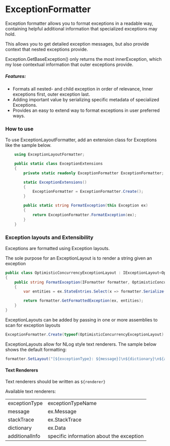 ﻿
# ExceptionFormatter
Exception formatter allows you to format exceptions in a readable way, containing helpful additional information that specialized exceptions may hold.

This allows you to get detailed exception messages, but also provide context that nested exceptions provide.

Exception.GetBaseException() only returns the most innerException, which my lose contextual information that outer exceptions provide.

##### Features:
* Formats all nested- and child exception in order of relevance, Inner exceptions first, outer exception last.
* Adding important value by serializing specific metadata of specialized Exceptions. 
* Provides an easy to extend way to format exceptions in user preferred ways.  


### How to use

To use ExceptionLayoutFormatter, add an extension class for Exceptions like the sample below.
```csharp
    using ExceptionLayoutFormatter;

    public static class ExceptionExtensions
    {
        private static readonly ExceptionFormatter ExceptionFormatter;

        static ExceptionExtensions()
        {
            ExceptionFormatter = ExceptionFormatter.Create();
        }

        public static string FormatException(this Exception ex)
        {
            return ExceptionFormatter.FormatException(ex);
        }
    }
```

### Exception layouts and Extensibility

Exceptions are formatted using Exception layouts.

The sole purpose for an ExceptionLayout is to render a string given an exception

```csharp
public class OptimisticConcurrencyExceptionLayout : IExceptionLayout<OptimisticConcurrencyException>
{
	public string FormatException(IFormatter formatter, OptimisticConcurrencyException ex)
	{
		var entities = ex.StateEntries.Select(x => formatter.Serialize(x.Entity));

		return formatter.GetFormattedException(ex, entities);
	}
}
```
ExceptionLayouts can be added by passing in one or more assemblies to scan for exception layouts

```csharp 
ExceptionFormatter.Create(typeof(OptimisticConcurrencyExceptionLayout).Assembly); 
```
ExceptionLayouts allow for NLog style text renderers.
The sample below shows the default formatting:

```csharp
formatter.SetLayout("[${exceptionType}: ${message}]\n${dictionary}\n${additionalInfo}\n${stacktrace}");
```

#### Text Renderers

Text renderers should be written as ```${renderer}```

Available text renderers:

| 				 |   								    |
| -------------- | ------------------------------------ |
| exceptionType  |	exceptionTypeName					|
| message	     |  ex.Message							|
| stackTrace	 |  ex.StackTrace						|
| dictionary	 |  ex.Data								|
| additionalInfo |  specific information about the exception   |

